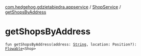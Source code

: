 [com.hedgehog.gdzietabiedra.appservice](../index.md) / [ShopService](index.md) / [getShopsByAddress](./get-shops-by-address.md)

# getShopsByAddress

`fun getShopsByAddress(address: `[`String`](https://kotlinlang.org/api/latest/jvm/stdlib/kotlin/-string/index.html)`, location: Position?): `[`Flowable`](http://reactivex.io/RxJava/javadoc/io/reactivex/Flowable.html)`<Shop>`